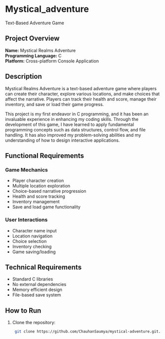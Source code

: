 # Mystical_adventure
Text-Based Adventure Game
## Project Overview
**Name:** Mystical Realms Adventure  
**Programming Language:** C  
**Platform:** Cross-platform Console Application  

## Description
Mystical Realms Adventure is a text-based adventure game where players can create their character, explore various locations, and make choices that affect the narrative. Players can track their health and score, manage their inventory, and save or load their game progress.

This project is my first endeavor in C programming, and it has been an invaluable experience in enhancing my coding skills. Through the development of this game, I have learned to apply fundamental programming concepts such as data structures, control flow, and file handling. It has also improved my problem-solving abilities and my understanding of how to design interactive applications.

## Functional Requirements

### Game Mechanics
- Player character creation
- Multiple location exploration
- Choice-based narrative progression
- Health and score tracking
- Inventory management
- Save and load game functionality

### User Interactions
- Character name input
- Location navigation
- Choice selection
- Inventory checking
- Game saving/loading

## Technical Requirements
- Standard C libraries
- No external dependencies
- Memory efficient design
- File-based save system

## How to Run
1. Clone the repository:
   ```bash
    git clone https://github.com/ChauhanSaumya/mystical-adventure.git.
